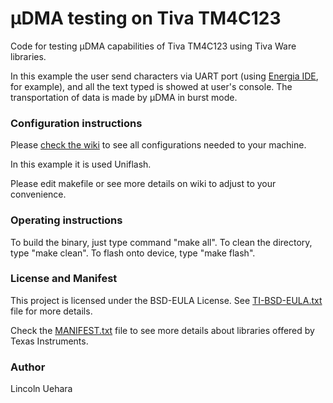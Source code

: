 # μDMA testing on Tiva TM4C123

Code for testing μDMA capabilities of Tiva TM4C123 using Tiva Ware libraries.

In this example the user send characters via UART port (using [Energia IDE](http://energia.nu/), for example), and all the text typed is showed at user's console. The transportation of data is made by μDMA in burst mode.

### Configuration instructions

Please [check the wiki](https://github.com/LincolnUehara/blinkyTM4C123/wiki) to see all configurations needed to your machine.

In this example it is used Uniflash.

Please edit makefile or see more details on wiki to adjust to your convenience.

### Operating instructions

To build the binary, just type command "make all". To clean the directory, type "make clean". To flash onto device, type "make flash".

### License and Manifest

This project is licensed under the BSD-EULA License. See [TI-BSD-EULA.txt](https://github.com/LincolnUehara/blinkyTM4C123/blob/master/doc/TI-BSD-EULA.txt) file for more details.

Check the [MANIFEST.txt](https://github.com/LincolnUehara/blinkyTM4C123/blob/master/doc/MANIFEST.txt) file to see more details about libraries offered by Texas Instruments.

### Author

Lincoln Uehara
